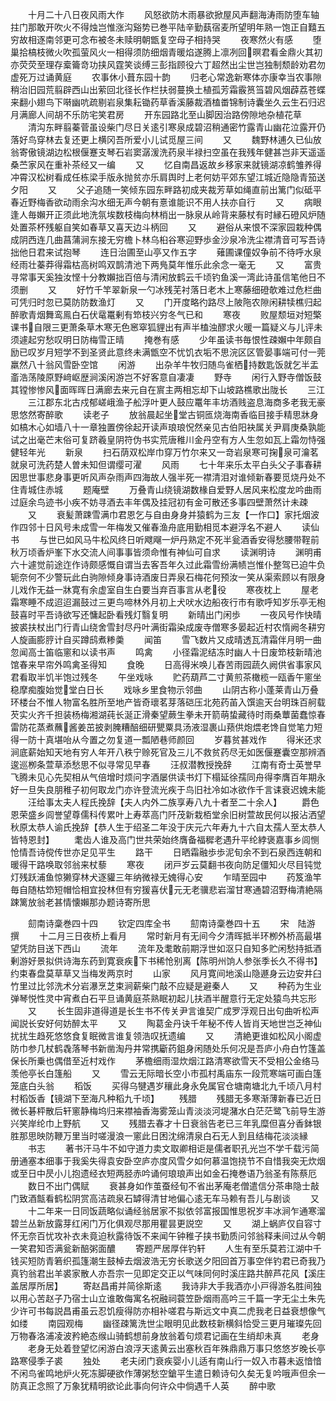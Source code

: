 <!-- { "loadSidebar": true } -->
　　十月二十八日夜风雨大作
　　风怒欲防木雨暴欲掀屋风声翻海涛雨防堕车轴拄门那敢开吹火不得烛岂惟涨沟谿势已巻平陆辛勤蓺宿麦所望明年熟一饱正自囏五穷故相逐南邻更可念布被冬未赎明朝甑复空母子相持哭
　　夜寒然火有感
　　堕巢拾槁枝微火吹孤萤风火一相得须防细烟青暖焰遂腾上凛冽回暝君看金鼎火其初亦荧荧至理存槖籥竒功挟风霆笑谈缚三彭指顾役六丁超然出尘世岂独制颓龄劝君勿虚死万过诵黄庭
　　农事休小葺东园十韵
　　归老心常逸新寒体亦康幸当农事隙稍治旧园荒翦辟西山出萦回北径长作栏扶弱蔓换土植孤芳霜霰筼筜碧风烟薜荔苍蝶来翻小翅鸟下啭幽吭疏剔岩泉集耘锄药草香溪藤裁酒榼畨锦制诗囊坐久云生石归迟月满廊人间胡不乐防宅笑君房
　　开东园路北至山脚因治路傍隙地杂植花草
　　清沟东畔翦蓁菅虽设柴门尽日关逺引寒泉成碧沼稍通密竹露青山幽花泣露开仍落好鸟穿林去复还更上横冈吾所爱小儿试觅屋三间
　　又
　　魏野林逋久已仙放翁寄傲镜湖边松根偃蹇支琴石岩窦潺湲洗药泉半禄扫空虽在我残年健甚岂非天遥遥桑苎家风在重补茶经又一编
　　又
　　忆自南昌返故乡移家来就镜湖凉鹤雏养得冲霄汉松树看成任栋梁手版永抛贫亦乐肩舆时上老何妨平郊东望江城近隐隐青笳送夕阳
　　又
　　父子追随一笑倾东园东畔路初成夹裁芳草如绳直前出篱门似砥平春近野梅香欲动雨余沟水细无声今朝有憙谁能识不用人扶亦自行
　　又
　　病眼逢人毎嬾开正须此地洗氛埃数枝梅向林梢出一脉泉从岭背来藤杖有时縁石磴风炉随处置茶杯残躯自笑如春草又喜天边斗柄回
　　又
　　避俗从来恨不深家园栽种偶成阴西连几曲菖蒲涧东接无穷檐卜林乌桕谷寒迎野歩金沙泉冷洗尘襟清音可写吾诗拙他日君来试抱琴
　　连日治圃至山亭又作五字
　　薙圃课僮奴争前不待呼水泉经雨壮蓁莽得霜枯高树鸣双鹊清池下两鳬莫年惟乐此余念一毫无
　　又
　　富贵寻常事天奚独汝悭十分教嬾拙百倍与清闲放鹤云千顷钓鱼溪一湾此诗虽信笔他日不须删
　　又
　　好竹千竿翠新泉一勺冰残芜衬落日老木上寒藤细磴欹难过危栏曲可凭归时忽已莫防防数渔灯
　　又
　　门开度略彴路尽上陂陁农隙闲耕犊樵归起醉歌青烟舞鸾鳯白石伏鼋鼍剰有笻枝兴穷冬气已和
　　寒夜
　　败屋颓垣对短檠课书自限三更萧条草木寒无色窸窣狐貍出有声半榼浊醪求火暖一篇疑义与儿评未须遽起穷愁叹明日防梅雪正晴
　　掩巻有感
　　少年虽读书毎恨性疎嬾中年颇自励已叹岁月短学不到圣贤此意终未满甑空不忧饥衣垢不思浣区区管晏事端可付一莞羸然八十翁风雪卧空馆
　　闲游
　　出杂羊牛牧归随鸟雀栖持数匙饭就乞半盂齑浩荡陵原野﨑岖歴涧溪闲游岂不好客意自凄凄
　　野寺
　　闲行入野寺僧饭鼓其镗惨惨风面晖晖日满廊去来元自在賔主两相忘却下山坡路樵歌出陇长
　　三江
　　三江郡东北古戍郁嵯峨渔子舩浮叶更人鼓应鼍年丰坊酒贱盗息海商多老我无豪思悠然寄醉歌
　　读老子
　　放翁晨起坐堂古铜匜烧海南香临目接手精思牀身如槁木心如墙八十一章独置傍徐起开读声琅琅怳然亲见古伯阳袂属关尹肩庚桑孰能试之出毫芒末俗可复跻羲皇阴符伪书实荒唐稚川金丹空有方人生忽如瓦上霜勿恃强健轻年光
　　新泉
　　扫石荫双松岸巾穿万竹尔来又一竒岩泉寒可掬泉可瀹茗就泉可洗药楚人曽未知但谓缨可濯
　　风雨
　　七十年来乐太平白头父子事春耕因思世事悲身事更听风声杂雨声四海故人强半死一襟清泪对谁倾新春要觅烧丹处不住青城住赤城
　　题庵壁
　　万叠青山绕镜湖数椽自爱野人居风来松度龙吟曲雨过庭余鸟迹书小疾不妨寻酒去丰年偶及挂冠初有金可散还多事四壁萧然计未疎
　　又
　　衰髪萧踈雪满巾君恩乞与自由身身并猿鹤为三友【一作口】家托烟波作四邻十日风号未成雪一年梅发又催春渔舟底用勤相觅本避浮名不避人
　　读仙书
　　与世已如风马牛松风终日听飕飗一炉丹熟定不死半瓮酒香安得愁腰带鞓前秋万顷香炉峯下水交流人间事事皆须命惟有神仙可自求
　　读渊明诗
　　渊明甫六十遽觉前途迮作诗颇感慨自谓当去客吾年久过此霜雪纷满帻岂惟仆整驾已迫牛负轭奈何不少警玩此白驹隙倾身事诗酒废日弄泉石梅花何预汝一笑从渠索顾以有限身儿戏作无益一牀寛有余虚室自生白要当弃百事言从老役
　　寒夜枕上
　　屋老霜寒睡不成迢迢漏鼓过三更鸟啼林外月初上犬吠水边船夜行市有歌呼知岁乐亭无枹鼓喜时平吾诗欲写还慵起卧看残灯翳复明
　　新晴出门闲歩
　　一夜风号作快晴披裘扶杖出门行青山绕舍雪封尽丹叶满街霜染成废寺僧寒多晏起近村农惰阙冬耕穷人旋画膨脝计自买蹲鸱煮糁羮
　　闻笛
　　雪飞数片又成晴透瓦清霜伴月明一曲忽闻高士笛临窻和以读书声
　　鸣禽
　　小径霜泥结冻时幽人十日废笻枝新晴池馆春来早帘外鸣禽圣得知
　　食晚
　　日高得米唤儿舂苦雨园蔬久阙供省事家风君看取半饥半饱过残冬
　　午坐戏咏
　　贮药葫芦二寸黄煎茶橄榄一瓯香午窻坐稳摩痴腹始觉堂白日长
　　戏咏乡里食物示邻曲
　　山阴古称小蓬莱青山万叠环楼台不惟人物富名胜所至地产皆奇瓌茗芽落硙压北苑药苖入馔逾天台明珠百舸载芡实火齐千担装杨梅湘湖莼长涎正滑秦望蕨生拳未开箭萌蛰藏待时雨桑蕈菌蠢惊春雷防花蒸煮蘸酱姜茁披剥腌糟醅细研甖粟具汤液湿裹山蓣供炮煨老馋自觉笔力短得一防十真堪咍从今置之勿复道一瓢陋巷师颜回
　　岁暮贫甚戏作
　　得米还求涧底薪始知天地有穷人年开八秩宁赊死官及三儿不救贫药尽无如医偃蹇囊空那辨酒逡巡栁条萱草添愁思不似寻常见早春
　　汪叔潜教授挽辞
　　江南有奇士英誉早飞腾未见心先契相从气倍增时烦问字酒屡供读书灯下榻延徐孺同舟得李膺百年期永好一旦失良朋稚子初何取龙门亦许登流光疾于鸟旧社冷如冰欲作千言诔衰迟媿未能
　　汪给事太夫人程氏挽辞【夫人内外二族享寿八九十者至二十余人】
　　爵色恩荣盛乡闾誉望尊儒科传累叶上寿萃高门阡茂新栽栢堂余旧树萱故民何以报沾洒望秋原太恭人谕氏挽辞【恭人生于绍圣二年没于庆元六年寿九十六自太孺人至太恭人皆特恩封】
　　耄齿人谁及高门世共荣始终膺备福穉老遇升平纶綍褒嘉事乡闾恻怆情吾诗傥传世亦足见平生
　　路干
　　日晒霜融歩歩泥旬余不到石泉西连朝和暖得干路唤取邻翁来杖藜
　　寒夜
　　闭戸岁云莫翻书夜向防足僵知火尽目钝觉灯残跃浦鱼惊獭穿林犬逐貛三年纳微禄无媿得心安
　　乍晴至园中
　　药笈渔竿毎自随枯笻短帽恰相宜投林但有穷猨喜伏元无老骥悲岩溜甘寒通碧沼野梅清絶隔踈篱放翁老甚情懐嬾那办题诗寄所思










　　劎南诗稾巻四十四
　　钦定四库全书
　　劎南诗稾巻四十五
　　宋　陆游　撰
　　十二月三日夜桥上看月
　　常时新月有无间今夕清晖抵半环栁外桥高最堪望凭防目送下西山
　　流年
　　流年及耄敢前期浮世如沤只自知多贮闲愁持抵酒剰游好景拟供诗海东药到寛衰疾下书稀怆别离【陈明州饷人参张季长久不得书】约束春盘莫草草又当梅发两京时
　　山家
　　风月寛间地溪山隐遯身云边安井臼竹里过比邻洗术分岩瀑烹芝束涧薪柴门敲不应疑是避秦人
　　又
　　种药为生业弹琴悦性灵中宵煮白石平旦诵黄庭茶熟眠初起儿扶酒半醒意行无定处猿鸟共忘形
　　又
　　长生固非道得道是长生书不传关尹言谁契广成罗浮观日出句曲听松声闻説长安好何妨醉太平
　　又
　　陶葛金丹诀千年秘不传人皆肖天地世岂乏神仙扰扰生趋死悠悠食复眠微言谁复领浩叹抚遗编
　　又
　　清絶更谁如松风小阁虚防巾参几杖鹤毳落琴书新凿淘丹井常携斸药鉏身闲随处乐何况是吾庐小舟白竹篷盖保长所乗也偶借至近村戏作
　　茅檐细雨湿炊烟江路清寒欲雪天不受相公金络马羡他亭长白篷船
　　又
　　雪云无际暗长空小市孤村禹庙东一段荒寒端可画白篷笼底白头翁
　　稻饭
　　买得乌犍遇岁穰此身永免属官仓塘南塘北九千顷八月村村稻饭香【镜湖下至海凡种稻九千顷】
　　残腊
　　残腊无多寒渐薄新春已近日微长碁枰散后轩窻静梅坞归来襟袖香海雾笼山青淡淡河堤潴水白茫茫鹭飞前导生游兴笑岸纶巾上野航
　　又
　　残腊去春才十日衰翁告老已三年乳糜但喜分香鉢银胜那思映防鞭万里当时嗟漫浪一窻此日困沈绵清泉白石无人到且结梅花淡淡縁
　　书志
　　著书汗马牛不如守道力卖文取卿相讵是儒者职孔光岂不学千载污简册通塞本细事于我奚失得袁安卧空庐亦度风雪夕如何慕温饱挠节不自惜我突无炊烟或至日中昃小儿抱遗经衣短两胫赤吟诵何琅琅声出如金石掩巻语乃翁圣有陈蔡厄
　　数日不出门偶赋
　　衰甚身如作茧蚕经旬不省出茅庵老僧遣信分茶串隐士敲门致酒甔看鹤松阴赏高洁疏泉石罅得清甘地偏心逺无车马赖有吾儿与剧谈
　　又
　　十二年来一日同饭蔬略似诵经翁居家不拟依邻富报国惟思祝岁丰冰涧乍通寒溜碧兰丛新放露芽红闲门万化俱观尽那用瞿昙更説空
　　又
　　湖上蜗庐仅自容寸怀无奈百忧攻补衣未竟迫秋露待饭不来闻午钟稚子挟书勤质问邻翁释耒间过从今朝一笑君知否满瓮新醅粥面醲
　　寄题严居厚伴钓轩
　　人生有至乐莫若江湖中千钱买短防青箬织孤篷潮生鼓棹去烟波浩无穷长歌送夕阳回首万事空伴钓君已奇我乃真钓翁君出羊裘家散人亦吾宗一见即定交正以气味同何时溪庄路共醉芦花风【溪庄盖居厚所居】
　　寄赵昌甫并简徐斯逺
　　我诗非大手我酒亦小戸得游名胜间独以用心苦赵子乃宿士山立谁敢侮寓名祝融祠蓑笠卧烟雨高吟三千篇一字无尘土朱先少许可书每説昌甫虽云忍饥瘦得防亦相补嗟君与斯远文中真二虎我老日益衰想像气如缕
　　南园观梅
　　幽径疎篱洗世尘眼明见此数枝新横斜恰受三更月璀璨先回万物春洛浦凌波矜絶态缑山骑鹤想前身放翁着句烦君记画在生绡却未真
　　老身
　　老身无处着登望忆闲游白浪浮天逺黄云出塞秋百年殊鼎鼎万事只悠悠岁晚长亭路寒侵季子裘
　　独处
　　老夫闭门衰疾婴小儿适有南山行一奴入市暮未返愔愔不闲鸟雀鸣地炉火死冻脚硬欲作薄粥愁空鎗平生遣日赖诗句久矣无复吟哦声但余一防真正念照了万象犹精明欲论此事向何许众中倘遇千人英
　　醉中歌
